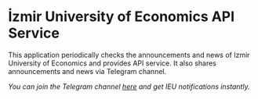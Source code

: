 # İzmir University of Economics API Service

This application periodically checks the announcements and news of Izmir University of Economics and provides API service. It also shares announcements and news via Telegram channel.

_You can join the Telegram channel <a href="https://t.me/izmirekonomiuni">here</a> and get IEU notifications instantly._
